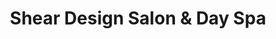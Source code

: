 ---
title: "Shear Design Salon & Day Spa"
url: /stroudsburg/shear-design-salon-and-day-spa/
shop: beauty
---